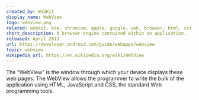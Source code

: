 ```yaml
---
created_by: WebKit
display_name: WebView
logo: webview.png
related: webkit, kde, chromium, apple, google, web, browser, html, css, js
short_description: A browser engine contained within an application.
released: April 2013
url: https://developer.android.com/guide/webapps/webview
topic: webview
wikipedia_url: https://en.wikipedia.org/wiki/WebView
---
```

The “WebView” is the window through which your device displays these web pages. The WebView allows the programmer to write the bulk of the application using HTML, JavaScript and CSS, the standard Web programming tools.
